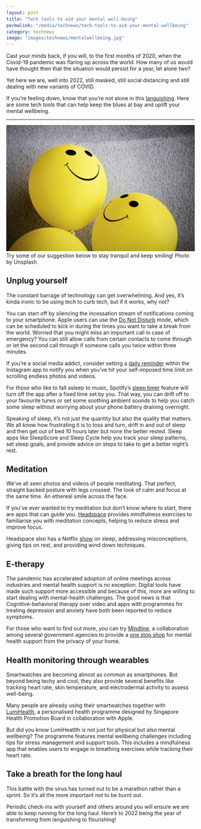 ```yaml
---
layout: post
title: "Tech tools to aid your mental well-being"
permalink: "/media/technews/tech-tools-to-aid-your-mental-wellbeing"
category: technews
image: "images/technews/mentalwellbeing.jpg"
---
```

Cast your minds back, if you will, to the first months of 2020, when the Covid-19 pandemic was flaring up across the world. How many of us would have thought then that the situation would persist for a year, let alone two? 

Yet here we are, well into 2022, still masked, still social distancing and still dealing with new variants of COVID. 

If you’re feeling down, know that you’re not alone in this [languishing](https://www.nytimes.com/2021/04/19/well/mind/covid-mental-health-languishing.html). Here are some tech tools that can help keep the blues at bay and uplift your mental wellbeing. 

---

![Keep smiling!](/images/technews/mentalwellbeing.jpg)
Try some of our suggestion below to stay tranquil and keep smiling!
Photo by Unsplash
  
## Unplug yourself

The constant barrage of technology can get overwhelming. And yes, it’s kinda ironic to be using tech to curb tech, but if it works, why not? 

You can start off by silencing the incessation stream of notifications coming to your smartphone. Apple users can use the [Do Not Disturb](https://support.apple.com/en-sg/HT204321) mode, which can be scheduled to kick in during the times you want to take a break from the world. Worried that you might miss an important call in case of emergency? You can still allow calls from certain contacts to come through or let the second call through if someone calls you twice within three minutes. 

If you’re a social media addict, consider setting a [daily reminder](https://www.businessinsider.com/instagram-break) within the Instagram app to notify you when you’ve hit your self-imposed time limit on scrolling endless photos and videos. 

For those who like to fall asleep to music, Spotify’s [sleep timer](https://www.businessinsider.com/does-spotify-have-a-sleep-timer) feature will turn off the app after a fixed time set by you. That way, you can drift off to your favourite tunes or set some soothing ambient sounds to help you catch some sleep without worrying about your phone battery draining overnight. 

Speaking of sleep, it’s not just the quantity but also the quality that matters. We all know how frustrating it is to toss and turn, drift in and out of sleep and then get out of bed 10 hours later but none the better rested. Sleep apps like SleepScore and Sleep Cycle help you track your sleep patterns, set sleep goals, and provide advice on steps to take to get a better night’s rest. 

## Meditation 

We’ve all seen photos and videos of people meditating. That perfect, straight backed posture with legs crossed. The look of calm and focus at the same time. An ethereal smile across the face. 

If you’ve ever wanted to try meditation but don’t know where to start, there are apps that can guide you. [Headspace](https://www.headspace.com/how-it-works) provides mindfulness exercises to familiarise you with meditation concepts, helping to reduce stress and improve focus.

Headspace also has a Netflix [show](https://www.netflix.com/sg/title/81328827) on sleep, addressing misconceptions, giving tips on rest, and providing wind down techniques. 

## E-therapy

The pandemic has accelerated adoption of online meetings across industries and mental health support is no exception. Digital tools have made such support more accessible and because of this, more are willing to start dealing with mental-health challenges. The good news is that Cognitive-behavioral therapy over video and apps with programmes for treating depression and anxiety have both been reported to reduce symptoms. 

For those who want to find out more, you can try [Mindline](https://www.mindline.sg), a collaboration among several government agencies to provide a [one stop shop](https://govinsider.asia/future-of-work/robert-morris-moht-how-singapore-built-mental-health-tech-during-covid-19/) for mental health support from the privacy of your home.

## Health monitoring through wearables

Smartwatches are becoming almost as common as smartphones. But beyond being techy and cool, they also provide several benefits like tracking heart rate, skin temperature, and electrodermal activity to assess well-being. 

Many people are already using their smartwatches together with [LumiHealth](https://www.lumihealth.sg/), a personalised health programme designed by Singapore Health Promotion Board in collaboration with Apple. 

But did you know LumiHeatlth is not just for physical but also mental wellbeing? The programme features mental wellbeing challenges including tips for stress management and support tools. This includes a mindfulness app that enables users to engage in breathing exercises while tracking their heart rate.  

## Take a breath for the long haul

This battle with the virus has turned out to be a marathon rather than a sprint. So it’s all the more important not to be burnt out. 

Periodic check-ins with yourself and others around you will ensure we are able to keep running for the long haul. Here’s to 2022 being the year of transforming from languishing to flourishing!
